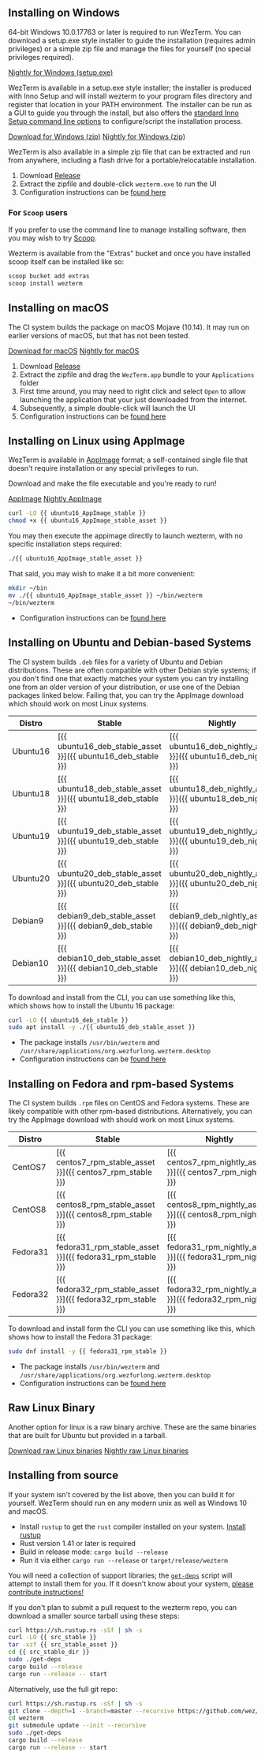 
## Installing on Windows

64-bit Windows 10.0.17763 or later is required to run WezTerm.  You can download
a setup.exe style installer to guide the installation (requires admin privileges)
or a simple zip file and manage the files for yourself (no special privileges
required).

<a href="{{ windows_exe_nightly }}" class="btn">Nightly for Windows (setup.exe)</a>

WezTerm is available in a setup.exe style installer; the installer is produced
with Inno Setup and will install wezterm to your program files directory and
register that location in your PATH environment.  The installer can be run
as a GUI to guide you through the install, but also offers the [standard
Inno Setup command line options](https://jrsoftware.org/ishelp/index.php?topic=setupcmdline)
to configure/script the installation process.

<a href="{{ windows_zip_stable }}" class="btn">Download for Windows (zip)</a>
<a href="{{ windows_zip_nightly }}" class="btn">Nightly for Windows (zip)</a>

WezTerm is also available in a simple zip file that can be extracted and
run from anywhere, including a flash drive for a portable/relocatable
installation.

1. Download <a href="{{ windows_zip_stable }}">Release</a>
2. Extract the zipfile and double-click `wezterm.exe` to run the UI
3. Configuration instructions can be [found here](config/files.html)

### For `Scoop` users

If you prefer to use the command line to manage installing software,
then you may wish to try [Scoop](https://scoop.sh/).

Wezterm is available from the "Extras" bucket and once you have installed
scoop itself can be installed like so:

```bash
scoop bucket add extras
scoop install wezterm
```

## Installing on macOS

The CI system builds the package on macOS Mojave (10.14).  It may run on earlier
versions of macOS, but that has not been tested.

<a href="{{ macos_zip_stable }}" class="btn">Download for macOS</a>
<a href="{{ macos_zip_nightly }}" class="btn">Nightly for macOS</a>
1. Download <a href="{{ macos_zip_stable }}">Release</a>
2. Extract the zipfile and drag the `WezTerm.app` bundle to your `Applications` folder
3. First time around, you may need to right click and select `Open` to allow launching
   the application that your just downloaded from the internet.
3. Subsequently, a simple double-click will launch the UI
4. Configuration instructions can be [found here](config/files.html)

## Installing on Linux using AppImage

WezTerm is available in [AppImage](https://appimage.org/) format; a
self-contained single file that doesn't require installation or
any special privileges to run.

Download and make the file executable and you're ready to run!

<a href="{{ ubuntu16_AppImage_stable }}" class="btn">AppImage</a>
<a href="{{ ubuntu16_AppImage_nightly }}" class="btn">Nightly AppImage</a>

```bash
curl -LO {{ ubuntu16_AppImage_stable }}
chmod +x {{ ubuntu16_AppImage_stable_asset }}
```

You may then execute the appimage directly to launch wezterm, with no
specific installation steps required:

```bash
./{{ ubuntu16_AppImage_stable_asset }}
```

That said, you may wish to make it a bit more convenient:

```bash
mkdir ~/bin
mv ./{{ ubuntu16_AppImage_stable_asset }} ~/bin/wezterm
~/bin/wezterm
```

* Configuration instructions can be [found here](config/files.html)

## Installing on Ubuntu and Debian-based Systems

The CI system builds `.deb` files for a variety of Ubuntu and Debian distributions.
These are often compatible with other Debian style systems; if you don't find one
that exactly matches your system you can try installing one from an older version
of your distribution, or use one of the Debian packages linked below.  Failing that,
you can try the AppImage download which should work on most Linux systems.

|Distro      | Stable           | Nightly             |
|------------|------------------|---------------------|
|Ubuntu16    |[{{ ubuntu16_deb_stable_asset }}]({{ ubuntu16_deb_stable }}) |[{{ ubuntu16_deb_nightly_asset }}]({{ ubuntu16_deb_nightly }})|
|Ubuntu18    |[{{ ubuntu18_deb_stable_asset }}]({{ ubuntu18_deb_stable }}) |[{{ ubuntu18_deb_nightly_asset }}]({{ ubuntu18_deb_nightly }})|
|Ubuntu19    |[{{ ubuntu19_deb_stable_asset }}]({{ ubuntu19_deb_stable }}) |[{{ ubuntu19_deb_nightly_asset }}]({{ ubuntu19_deb_nightly }})|
|Ubuntu20    |[{{ ubuntu20_deb_stable_asset }}]({{ ubuntu20_deb_stable }})  |[{{ ubuntu20_deb_nightly_asset }}]({{ ubuntu20_deb_nightly }})|
|Debian9     |[{{ debian9_deb_stable_asset }}]({{ debian9_deb_stable }}) |[{{ debian9_deb_nightly_asset }}]({{ debian9_deb_nightly }})|
|Debian10    |[{{ debian10_deb_stable_asset }}]({{ debian10_deb_stable }}) |[{{ debian10_deb_nightly_asset }}]({{ debian10_deb_nightly }})|

To download and install from the CLI, you can use something like this, which
shows how to install the Ubuntu 16 package:

```bash
curl -LO {{ ubuntu16_deb_stable }}
sudo apt install -y ./{{ ubuntu16_deb_stable_asset }}
```

* The package installs `/usr/bin/wezterm` and `/usr/share/applications/org.wezfurlong.wezterm.desktop`
* Configuration instructions can be [found here](config/files.html)

## Installing on Fedora and rpm-based Systems

The CI system builds `.rpm` files on CentOS and Fedora systems.
These are likely compatible with other rpm-based distributions.
Alternatively, you can try the AppImage download with should work
on most Linux systems.

|Distro      | Stable           | Nightly             |
|------------|------------------|---------------------|
|CentOS7     |[{{ centos7_rpm_stable_asset }}]({{ centos7_rpm_stable }}) |[{{ centos7_rpm_nightly_asset }}]({{ centos7_rpm_nightly }})|
|CentOS8     |[{{ centos8_rpm_stable_asset }}]({{ centos8_rpm_stable }}) |[{{ centos8_rpm_nightly_asset }}]({{ centos8_rpm_nightly }})|
|Fedora31    |[{{ fedora31_rpm_stable_asset }}]({{ fedora31_rpm_stable }}) |[{{ fedora31_rpm_nightly_asset }}]({{ fedora31_rpm_nightly }})|
|Fedora32    |[{{ fedora32_rpm_stable_asset }}]({{ fedora32_rpm_stable }}) |[{{ fedora32_rpm_nightly_asset }}]({{ fedora32_rpm_nightly }})|

To download and install form the CLI you can use something like this, which
shows how to install the Fedora 31 package:

```bash
sudo dnf install -y {{ fedora31_rpm_stable }}
```

* The package installs `/usr/bin/wezterm` and `/usr/share/applications/org.wezfurlong.wezterm.desktop`
* Configuration instructions can be [found here](config/files.html)

## Raw Linux Binary

Another option for linux is a raw binary archive.  These are the same binaries that
are built for Ubuntu but provided in a tarball.

<a href="{{ linux_raw_bin_stable }}" class="btn">Download raw Linux binaries</a>
<a href="{{ linux_raw_bin_nightly }}" class="btn">Nightly raw Linux binaries</a>

## Installing from source

If your system isn't covered by the list above, then you can build it for yourself.
WezTerm should run on any modern unix as well as Windows 10 and macOS.

* Install `rustup` to get the `rust` compiler installed on your system.
  [Install rustup](https://www.rust-lang.org/en-US/install.html)
* Rust version 1.41 or later is required
* Build in release mode: `cargo build --release`
* Run it via either `cargo run --release` or `target/release/wezterm`

You will need a collection of support libraries; the [`get-deps`](https://github.com/wez/wezterm/blob/master/get-deps) script will
attempt to install them for you.  If it doesn't know about your system,
[please contribute instructions!](https://github.com/wez/wezterm/blob/master/CONTRIBUTING.md)

If you don't plan to submit a pull request to the wezterm repo, you can
download a smaller source tarball using these steps:

```bash
curl https://sh.rustup.rs -sSf | sh -s
curl -LO {{ src_stable }}
tar -xzf {{ src_stable_asset }}
cd {{ src_stable_dir }}
sudo ./get-deps
cargo build --release
cargo run --release -- start
```

Alternatively, use the full git repo:

```bash
curl https://sh.rustup.rs -sSf | sh -s
git clone --depth=1 --branch=master --recursive https://github.com/wez/wezterm.git
cd wezterm
git submodule update --init --recursive
sudo ./get-deps
cargo build --release
cargo run --release -- start
```
